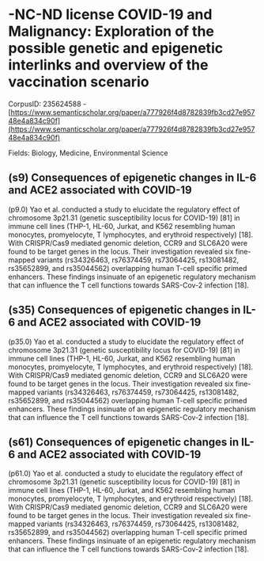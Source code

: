 # -NC-ND license COVID-19 and Malignancy: Exploration of the possible genetic and epigenetic interlinks and overview of the vaccination scenario

CorpusID: 235624588 - [https://www.semanticscholar.org/paper/a777926f4d8782839fb3cd27e95748e4a834c90f](https://www.semanticscholar.org/paper/a777926f4d8782839fb3cd27e95748e4a834c90f)

Fields: Biology, Medicine, Environmental Science

## (s9) Consequences of epigenetic changes in IL-6 and ACE2 associated with COVID-19
(p9.0) Yao et al. conducted a study to elucidate the regulatory effect of chromosome 3p21.31 (genetic susceptibility locus for COVID-19) [81] in immune cell lines (THP-1, HL-60, Jurkat, and K562 resembling human monocytes, promyelocyte, T lymphocytes, and erythroid respectively) [18]. With CRISPR/Cas9 mediated genomic deletion, CCR9 and SLC6A20 were found to be target genes in the locus. Their investigation revealed six fine-mapped variants (rs34326463, rs76374459, rs73064425, rs13081482, rs35652899, and rs35044562) overlapping human T-cell specific primed enhancers. These findings insinuate of an epigenetic regulatory mechanism that can influence the T cell functions towards SARS-Cov-2 infection [18].
## (s35) Consequences of epigenetic changes in IL-6 and ACE2 associated with COVID-19
(p35.0) Yao et al. conducted a study to elucidate the regulatory effect of chromosome 3p21.31 (genetic susceptibility locus for COVID-19) [81] in immune cell lines (THP-1, HL-60, Jurkat, and K562 resembling human monocytes, promyelocyte, T lymphocytes, and erythroid respectively) [18]. With CRISPR/Cas9 mediated genomic deletion, CCR9 and SLC6A20 were found to be target genes in the locus. Their investigation revealed six fine-mapped variants (rs34326463, rs76374459, rs73064425, rs13081482, rs35652899, and rs35044562) overlapping human T-cell specific primed enhancers. These findings insinuate of an epigenetic regulatory mechanism that can influence the T cell functions towards SARS-Cov-2 infection [18].
## (s61) Consequences of epigenetic changes in IL-6 and ACE2 associated with COVID-19
(p61.0) Yao et al. conducted a study to elucidate the regulatory effect of chromosome 3p21.31 (genetic susceptibility locus for COVID-19) [81] in immune cell lines (THP-1, HL-60, Jurkat, and K562 resembling human monocytes, promyelocyte, T lymphocytes, and erythroid respectively) [18]. With CRISPR/Cas9 mediated genomic deletion, CCR9 and SLC6A20 were found to be target genes in the locus. Their investigation revealed six fine-mapped variants (rs34326463, rs76374459, rs73064425, rs13081482, rs35652899, and rs35044562) overlapping human T-cell specific primed enhancers. These findings insinuate of an epigenetic regulatory mechanism that can influence the T cell functions towards SARS-Cov-2 infection [18].
